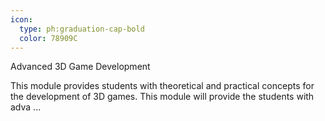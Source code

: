 ```yaml
---
icon:
  type: ph:graduation-cap-bold
  color: 78909C
---
```

Advanced 3D Game Development

This module provides students with theoretical and practical concepts for the development of 3D games. This module will provide the students with adva ... 
